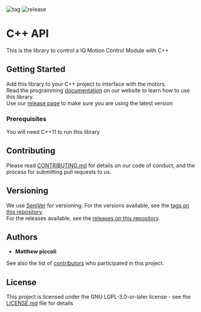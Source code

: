 ![tag](https://img.shields.io/github/v/tag/iq-motion-control/iq-module-communication-cpp)
![release](https://img.shields.io/github/release/iq-motion-control/iq-module-communication-cpp/all.svg)

# C++ API

This is the library to control a IQ Motion Control Module with C++

## Getting Started

Add this library to your C++ project to interface with the motors.  
Read the programming [documentation](http://iq-control.com/support) on our website to learn how to use this library.  
Use our [release page](https://github.com/iq-motion-control/iq-module-communication-cpp/releases) to make sure you are using the latest version

### Prerequisites

You will need C++11 to run this library

## Contributing

Please read [CONTRIBUTING.md](CONTRIBUTING.md) for details on our code of conduct, and the process for submitting pull requests to us.

## Versioning

We use [SemVer](http://semver.org/) for versioning. For the versions available, see the [tags on this repository](https://github.com/iq-motion-control/iq-module-communication-cpp/tags).  
For the releases available, see the [releases on this repository](https://github.com/iq-motion-control/iq-module-communication-cpp/releases).

## Authors

* **Matthew piccoli**

See also the list of [contributors](contributors.md) who participated in this project.

## License

This project is licensed under the GNU LGPL-3.0-or-later license - see the [LICENSE.md](LICENSE) file for details
